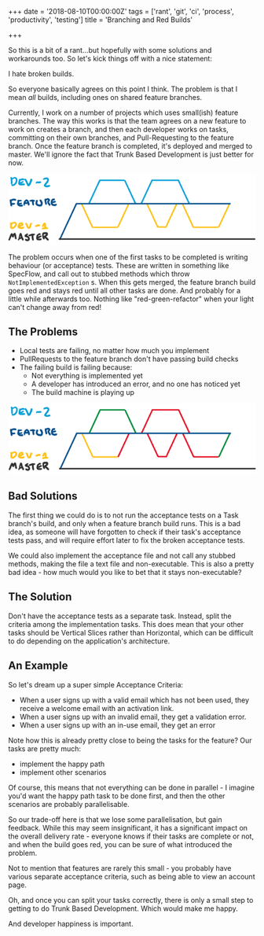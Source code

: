 +++
date = '2018-08-10T00:00:00Z'
tags = ['rant', 'git', 'ci', 'process', 'productivity', 'testing']
title = 'Branching and Red Builds'

+++

So this is a bit of a rant...but hopefully with some solutions and workarounds too. So let's kick things off with a nice statement:

I hate broken builds.

So everyone basically agrees on this point I think.  The problem is that I mean *all* builds, including ones on shared feature branches.

Currently, I work on a number of projects which uses small(ish) feature branches.  The way this works is that the team agrees on a new feature to work on creates a branch, and then each developer works on tasks, committing on their own branches, and Pull-Requesting to the feature branch.  Once the feature branch is completed, it's deployed and merged to master.  We'll ignore the fact that Trunk Based Development is just better for now.

![branching, developers working on small tasks being merged into a feature branch](branching-features.png)

The problem occurs when one of the first tasks to be completed is writing behaviour (or acceptance) tests.  These are written in something like SpecFlow, and call out to stubbed methods which throw `NotImplementedException` s.  When this gets merged, the feature branch build goes red and stays red until all other tasks are done.  And probably for a little while afterwards too.  Nothing like "red-green-refactor" when your light can't change away from red!

## The Problems

* Local tests are failing, no matter how much you implement
* PullRequests to the feature branch don't have passing build checks
* The failing build is failing because:
  * Not everything is implemented yet
  * A developer has introduced an error, and no one has noticed yet
  * The build machine is playing up

![branching, developers working on small tasks being merged into a feature branch showing everything as failed builds](branching-features-builds.png)

## Bad Solutions

The first thing we could do is to not run the acceptance tests on a Task branch's build, and only when a feature branch build runs.  This is a bad idea, as someone will have forgotten to check if their task's acceptance tests pass, and will require effort later to fix the broken acceptance tests.

We could also implement the acceptance file and not call any stubbed methods, making the file a text file and non-executable.  This is also a pretty bad idea - how much would you like to bet that it stays non-executable?

## The Solution

Don't have the acceptance tests as a separate task.  Instead, split the criteria among the implementation tasks.  This does mean that your other tasks should be Vertical Slices rather than Horizontal, which can be difficult to do depending on the application's architecture.

## An Example

So let's dream up a super simple Acceptance Criteria:

* When a user signs up with a valid email which has not been used, they receive a welcome email with an activation link.
* When a user signs up with an invalid email, they get a validation error.
* When a user signs up with an in-use email, they get an error

Note how this is already pretty close to being the tasks for the feature?  Our tasks are pretty much:

* implement the happy path
* implement other scenarios

Of course, this means that not everything can be done in parallel - I imagine you'd want the happy path task to be done first, and then the other scenarios are probably parallelisable.

So our trade-off here is that we lose some parallelisation, but gain feedback. While this may seem insignificant, it has a significant impact on the overall delivery rate - everyone knows if their tasks are complete or not, and when the build goes red, you can be sure of what introduced the problem.

Not to mention that features are rarely this small - you probably have various separate acceptance criteria, such as being able to view an account page.

Oh, and once you can split your tasks correctly, there is only a small step to getting to do Trunk Based Development.  Which would make me happy.

And developer happiness is important.